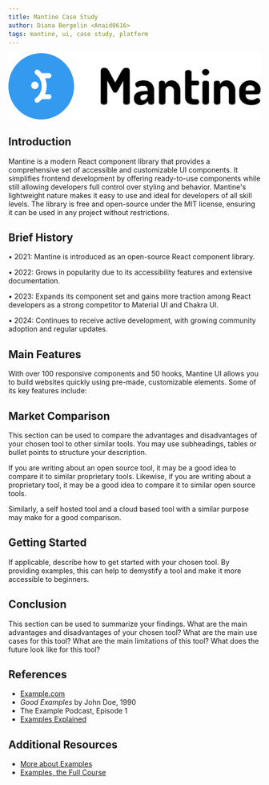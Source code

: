 ```yaml
---
title: Mantine Case Study
author: Diana Bergelin <Anaid0616>
tags: mantine, ui, case study, platform
---
```


![Mantine Logo](../../../assets/mantine/mantinelogo.svg)

## Introduction

Mantine is a modern React component library that provides a comprehensive set of accessible and customizable UI components. It simplifies frontend development by offering ready-to-use components while still allowing developers full control over styling and behavior. Mantine's lightweight nature makes it easy to use and ideal for developers of all skill levels. The library is free and open-source under the MIT license, ensuring it can be used in any project without restrictions.

## Brief History

• 2021: Mantine is introduced as an open-source React component library.

• 2022: Grows in popularity due to its accessibility features and extensive documentation.

• 2023: Expands its component set and gains more traction among React developers as a strong competitor to Material UI and Chakra UI.

• 2024: Continues to receive active development, with growing community adoption and regular updates.

## Main Features

With over 100 responsive components and 50 hooks, Mantine UI allows you to build websites quickly using pre-made, customizable elements. Some of its key features include:

## Market Comparison

This section can be used to compare the advantages and disadvantages of your chosen tool to other similar tools. You may use subheadings, tables or bullet points to structure your description.

If you are writing about an open source tool, it may be a good idea to compare it to similar proprietary tools. Likewise, if you are writing about a proprietary tool, it may be a good idea to compare it to similar open source tools.

Similarly, a self hosted tool and a cloud based tool with a similar purpose may make for a good comparison.

## Getting Started

If applicable, describe how to get started with your chosen tool. By providing examples, this can help to demystify a tool and make it more accessible to beginners.

## Conclusion

This section can be used to summarize your findings. What are the main advantages and disadvantages of your chosen tool? What are the main use cases for this tool? What are the main limitations of this tool? What does the future look like for this tool?

## References

- [Example.com](https://example.com)
- _Good Examples_ by John Doe, 1990
- The Example Podcast, Episode 1
- [Examples Explained](https://youtu.be/dQw4w9WgXcQ)

## Additional Resources

- [More about Examples](https://example.com)
- [Examples, the Full Course](https://youtu.be/dQw4w9WgXcQ)
